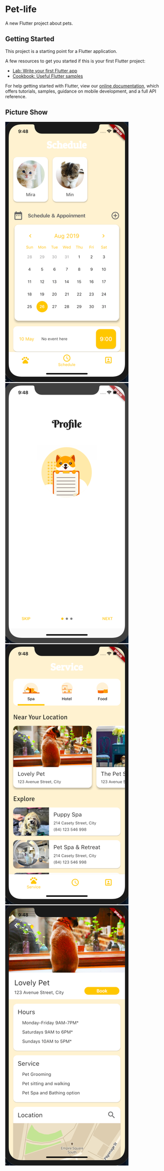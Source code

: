 # Pet-life

A new Flutter project about pets.

## Getting Started

This project is a starting point for a Flutter application.

A few resources to get you started if this is your first Flutter project:

- [Lab: Write your first Flutter app](https://flutter.io/docs/get-started/codelab)
- [Cookbook: Useful Flutter samples](https://flutter.io/docs/cookbook)

For help getting started with Flutter, view our 
[online documentation](https://flutter.io/docs), which offers tutorials, 
samples, guidance on mobile development, and a full API reference.

## Picture Show
![image](https://github.com/oiar/pet-life/blob/master/img/calendar.png)
![image](https://github.com/oiar/pet-life/blob/master/img/first.png)
![image](https://github.com/oiar/pet-life/blob/master/img/homepage.png)
![image](https://github.com/oiar/pet-life/blob/master/img/map.png)
